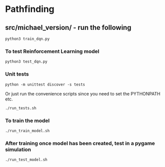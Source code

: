 # Pathfinding

## src/michael_version/ - run the following

```
python3 train_dqn.py                
```

### To test Reinforcement Learning model

```
python3 test_dqn.py                
```

### Unit tests

```
python -m unittest discover -s tests
```

Or just run the convenience scripts since you need to set the PYTHONPATH etc.

```
./run_tests.sh
```

### To train the model

```
./run_train_model.sh
```

### After training once model has been created, test in a pygame simulation

```
./run_test_model.sh
```